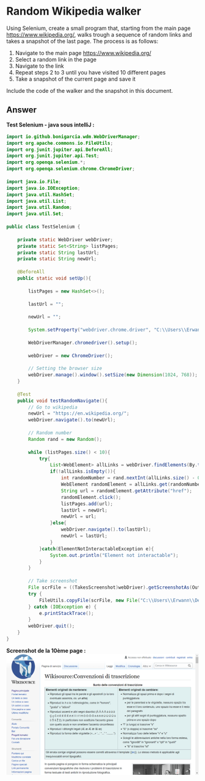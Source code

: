 # Random Wikipedia walker

Using Selenium, create a small program that, starting from the main page https://www.wikipedia.org/, walks trough a sequence of random links and takes a snapshot of the last page.
The process is as follows:

 1. Navigate to the main page https://www.wikipedia.org/
 2. Select a random link in the page
 3. Navigate to the link
 4. Repeat steps 2 to 3 until you have visited 10 different pages
 5. Take a snapshot of the current page and save it

Include the code of the walker and the snapshot in this document.

## Answer

**Test Selenium - java sous intelliJ :**
```java
import io.github.bonigarcia.wdm.WebDriverManager;
import org.apache.commons.io.FileUtils;
import org.junit.jupiter.api.BeforeAll;
import org.junit.jupiter.api.Test;
import org.openqa.selenium.*;
import org.openqa.selenium.chrome.ChromeDriver;

import java.io.File;
import java.io.IOException;
import java.util.HashSet;
import java.util.List;
import java.util.Random;
import java.util.Set;

public class TestSelenium {

    private static WebDriver webDriver;
    private static Set<String> listPages;
    private static String lastUrl;
    private static String newUrl;

    @BeforeAll
    public static void setUp(){

        listPages = new HashSet<>();

        lastUrl = "";

        newUrl = "";

        System.setProperty("webdriver.chrome.driver", "C:\\Users\\Erwann\\chromedriver_win32\\chromedriver.exe");

        WebDriverManager.chromedriver().setup();

        webDriver = new ChromeDriver();

        // Setting the browser size
        webDriver.manage().window().setSize(new Dimension(1024, 768));
    }

    @Test
    public void testRandomNavigate(){
        // Go to wikipedia
        newUrl = "https://en.wikipedia.org/";
        webDriver.navigate().to(newUrl);

        // Random number
        Random rand = new Random();

        while (listPages.size() < 10){
            try{
                List<WebElement> allLinks = webDriver.findElements(By.tagName("a"));
                if(!allLinks.isEmpty()){
                    int randomNumber = rand.nextInt(allLinks.size() - 0 + 1) + 0;
                    WebElement randomElement = allLinks.get(randomNumber);
                    String url = randomElement.getAttribute("href");
                    randomElement.click();
                    listPages.add(url);
                    lastUrl = newUrl;
                    newUrl = url;
                }else{
                    webDriver.navigate().to(lastUrl);
                    newUrl = lastUrl;
                }
            }catch(ElementNotInteractableException e){
                System.out.println("Element not interactable");
            }
        }

        // Take screenshot
        File scrFile = ((TakesScreenshot)webDriver).getScreenshotAs(OutputType.FILE);
        try {
            FileUtils.copyFile(scrFile, new File("C:\\Users\\Erwann\\Desktop\\M2 CCNa\\VV\\screenshot.png"));
        } catch (IOException e) {
            e.printStackTrace();
        }
        webDriver.quit();
    }
}
```

**Screenshot de la 10ème page :**
![](screenshot.png)


